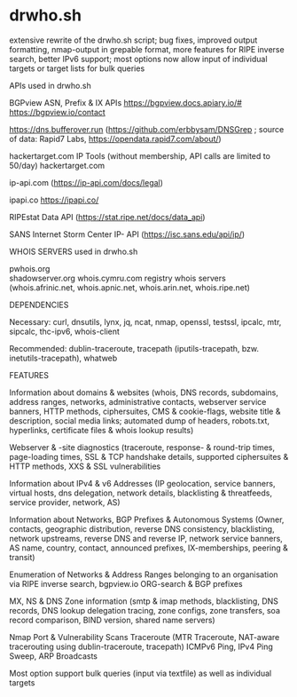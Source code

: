 # drwho.sh

extensive rewrite of the drwho.sh script;
bug fixes, improved output formatting, nmap-output in grepable format, 
more features for RIPE inverse search, better IPv6 support;
most options now allow input of individual targets or target lists for bulk queries

APIs used in drwho.sh

BGPview ASN, Prefix & IX APIs
https://bgpview.docs.apiary.io/#
https://bgpview.io/contact

https://dns.bufferover.run 
(https://github.com/erbbysam/DNSGrep ; source of data: Rapid7 Labs,  https://opendata.rapid7.com/about/)

hackertarget.com IP Tools (without membership, API calls are limited to 50/day)
hackertarget.com 

ip-api.com
(https://ip-api.com/docs/legal)

ipapi.co
https://ipapi.co/

RIPEstat Data API
(https://stat.ripe.net/docs/data_api)

SANS Internet Storm Center IP- API
(https://isc.sans.edu/api/ip/)


WHOIS SERVERS used in drwho.sh

pwhois.org  
shadowserver.org
whois.cymru.com 
registry whois servers (whois.afrinic.net, whois.apnic.net, whois.arin.net, whois.ripe.net)


DEPENDENCIES

Necessary: curl, dnsutils, lynx, jq, ncat, nmap, openssl, testssl, ipcalc, mtr, sipcalc, thc-ipv6, whois-client

Recommended: dublin-traceroute, tracepath (iputils-tracepath, bzw. inetutils-tracepath), whatweb 

FEATURES

Information about domains & websites 
(whois, DNS records, subdomains, address ranges, networks, administrative contacts,
webserver service banners, HTTP methods, ciphersuites, CMS & cookie-flags, website title & description, 
social media links; automated dump of headers, robots.txt, hyperlinks, certificate files & whois lookup results)

Webserver & -site diagnostics 
(traceroute, response- & round-trip times, page-loading times, SSL & TCP handshake details, 
supported ciphersuites & HTTP methods, XXS & SSL vulnerabilities

Information about IPv4 & v6 Addresses 
(IP geolocation, service banners, virtual hosts, dns delegation, network details, blacklisting & threatfeeds, 
service provider, network, AS) 

Information about Networks, BGP Prefixes & Autonomous Systems
(Owner, contacts, geographic distribution, reverse DNS consistency, blacklisting, network upstreams, 
reverse DNS and reverse IP, network service banners, AS name, country, contact, announced prefixes, 
IX-memberships, peering & transit)

Enumeration of Networks & Address Ranges belonging to an organisation via RIPE inverse search, bgpview.io ORG-search & BGP prefixes 

MX, NS & DNS Zone information (smtp & imap methods, blacklisting, DNS records, 
DNS lookup delegation tracing, zone configs, zone transfers, soa record comparison, BIND version, shared name servers)

Nmap Port & Vulnerability Scans
Traceroute (MTR Traceroute, NAT-aware tracerouting using dublin-traceroute, tracepath)
ICMPv6 Ping, IPv4 Ping Sweep, ARP Broadcasts

Most option support bulk queries (input via textfile) as well as individual targets



